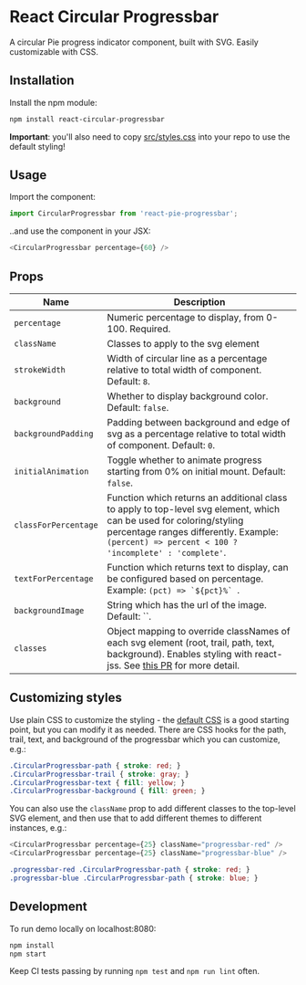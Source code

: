 # React Circular Progressbar

A circular Pie progress indicator component, built with SVG. Easily customizable with CSS.

## Installation

Install the npm module:

```bash
npm install react-circular-progressbar
```

**Important**: you'll also need to copy [src/styles.css](src/styles.css) into your repo to use the default styling!

## Usage

Import the component:

```javascript
import CircularProgressbar from 'react-pie-progressbar';
```

..and use the component in your JSX:

```javascript
<CircularProgressbar percentage={60} />
```

## Props

| Name | Description |
| ---- | ----------- |
| `percentage` | Numeric percentage to display, from 0-100. Required. |
| `className` | Classes to apply to the svg element |
| `strokeWidth` | Width of circular line as a percentage relative to total width of component. Default: `8`. |
| `background` | Whether to display background color. Default: `false`. |
| `backgroundPadding` | Padding between background and edge of svg as a percentage relative to total width of component. Default: `0`. |
| `initialAnimation` | Toggle whether to animate progress starting from 0% on initial mount. Default: `false`. |
| `classForPercentage` | Function which returns an additional class to apply to top-level svg element, which can be used for coloring/styling percentage ranges differently. Example: `(percent) => percent < 100 ? 'incomplete' : 'complete'`. |
| `textForPercentage` | Function which returns text to display, can be configured based on percentage. Example: ``(pct) => `${pct}%` ``. |
| `backgroundImage` | String which has the url of the image. Default: ``. |
| `classes` | Object mapping to override classNames of each svg element (root, trail, path, text, background). Enables styling with react-jss. See [this PR](https://github.com/iqnivek/react-circular-progressbar/pull/25) for more detail. |


## Customizing styles

Use plain CSS to customize the styling - the [default CSS](src/styles.css) is a good starting point, but you can modify it as needed. There are CSS hooks for the path, trail, text, and background of the progressbar which you can customize, e.g.:

```css
.CircularProgressbar-path { stroke: red; }
.CircularProgressbar-trail { stroke: gray; }
.CircularProgressbar-text { fill: yellow; }
.CircularProgressbar-background { fill: green; }
```

You can also use the `className` prop to add different classes to the top-level SVG element, and then use that to add different themes to different instances, e.g.:

```javascript
<CircularProgressbar percentage={25} className="progressbar-red" />
<CircularProgressbar percentage={25} className="progressbar-blue" />
```

```css
.progressbar-red .CircularProgressbar-path { stroke: red; }
.progressbar-blue .CircularProgressbar-path { stroke: blue; }
```

## Development

To run demo locally on localhost:8080:

```bash
npm install
npm start
```

Keep CI tests passing by running `npm test` and `npm run lint` often.
